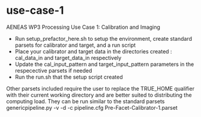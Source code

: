 # use-case-1
AENEAS WP3 Processing Use Case 1: Calibration and Imaging

- Run setup_prefactor_here.sh to setup the environment, create standard parsets for calibrator and target, and a run script
- Place your calibrator and target data in the directories created : cal_data_in and target_data_in respectively
- Update the cal_input_pattern and target_input_pattern parameters in the respecective parsets if needed
- Run the run.sh that the setup script created

Other parsets included require the user to replace the TRUE_HOME qualifier with their current working directory and are better suited to distributing the computing load. 
They can be run similar to the standard parsets
genericpipeline.py -v -d -c pipeline.cfg Pre-Facet-Calibrator-1.parset
